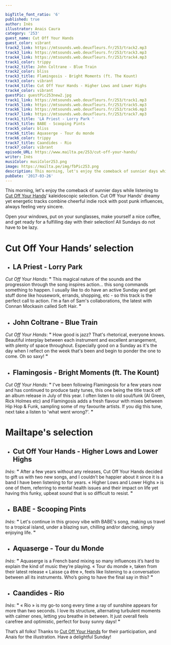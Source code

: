 ```yaml
---

bigTitle_font_ratio: '6'
published: true
author: Inès
illustrator: Anais Caura
category: '253'
guest_name: Cut Off Your Hands
guest_color: vibrant
track2_link: https://mtsounds.web.deuxfleurs.fr/253/track2.mp3
track3_link: https://mtsounds.web.deuxfleurs.fr/253/track3.mp3
track4_link: https://mtsounds.web.deuxfleurs.fr/253/track4.mp3
track1_color: trippy
track2_title: John Coltrane - Blue Train
track2_color: bliss
track3_title: Flamingosis - Bright Moments (ft. The Kount)
track3_color: vibrant
track4_title: Cut Off Your Hands - Higher Lows and Lower Highs
track4_color: vibrant
guestPic: guestPic253new2.jpg
track1_link: https://mtsounds.web.deuxfleurs.fr/253/track1.mp3
track5_link: https://mtsounds.web.deuxfleurs.fr/253/track5.mp3
track6_link: https://mtsounds.web.deuxfleurs.fr/253/track6.mp3
track7_link: https://mtsounds.web.deuxfleurs.fr/253/track7.mp3
track1_title: 'LA Priest - Lorry Park '
track5_title: BABE - Scooping Pints
track5_color: bliss
track6_title: Aquaserge - Tour du monde
track6_color: trippy
track7_title: Caandides - Rio
track7_color: vibrant
episode_URL: https://www.mailta.pe/253/cut-off-your-hands/
writer: Inès
musiColor: musiColor253.png
image: https://mailta.pe/img/fbPic253.png
description: This morning, let's enjoy the comeback of sunnier days while listening to Cut Off Your Hands' kaleidoscopic selection. Open your windows, put on your sunglasses, make yourself a nice coffee, and get ready for a fulfilling day with their selection! All Sundays do not have to be lazy.
pubDate: '2017-03-26'
---
```

This morning, let's enjoy the comeback of sunnier days while listening to [Cut Off Your Hands](https://www.facebook.com/cutoffyourhands/ "Facebook")’ kaleidoscopic selection. Cut Off Your Hands' dreamy yet energetic tracks combine cheerful indie rock with post punk influences, always feeling very sincere. 
<p>Open your windows, put on your sunglasses, make yourself a nice coffee, and get ready for a fulfilling day with their selection! All Sundays do not have to be lazy.



# **Cut Off Your Hands’ selection**

+ ## LA Priest - Lorry Park
_Cut Off Your Hands_: **"** This magical nature of the sounds and the progression through the song inspires action... this song commands something to happen. I usually like to do have an active Sunday and get stuff done like housework, errands, shopping, etc - so this track is the perfect call to action. I'm a fan of Sam's collaborations, the latest with Connan Mockasin called Soft Hair. **"** 

+ ## John Coltrane - Blue Train
_Cut Off Your Hands_: **"** How good is jazz? That's rhetorical, everyone knows. Beautiful interplay between each instrument and excellent arrangement, with plenty of space throughout. Especially good on a Sunday as it's the day when I reflect on the week that's been and begin to ponder the one to come. Oh so saxy! **"** 

+ ## Flamingosis - Bright Moments (ft. The Kount)
_Cut Off Your Hands_: **"** I've been following Flamingosis for a few years now and has continued to produce tasty tunes, this one being the title track off an album release in July of this year. I often listen to old soul/funk (Al Green, Rick Holmes etc) and Flamingosis adds a fresh flavour with mixes between Hip Hop & Funk, sampling some of my favourite artists. If you dig this tune, next take a listen to 'what went wrong?'. **"** 



# Mailtape's selection

+ ## Cut Off Your Hands - Higher Lows and Lower Highs
_Inès_: **"** After a few years without any releases, Cut Off Your Hands decided to gift us with two new songs, and I couldn’t be happier about it since it is a band I have been listening to for years. « Higher Lows and Lower Highs » is one of them, referring to mental health issues and their impact on life yet having this funky, upbeat sound that is so difficult to resist. **"**  

+ ## BABE - Scooping Pints
_Inès_: **"** Let's continue in this groovy vibe with BABE's song, making us travel to a tropical island, under a blazing sun, chilling and/or dancing, simply enjoying life. **"** 

+ ## Aquaserge - Tour du Monde
_Inès_: **"** Aquaserge is a French band mixing so many influences it’s hard to explain the kind of music they’re playing. « Tour du monde », taken from their latest release « Laisse ça être », feels like listening to a conversation between all its instruments. Who’s going to have the final say in this? **"** 

+ ## Caandides - Rio
_Inès_: **"** « Rio » is my go-to song every time a ray of sunshine appears for more than two seconds. I love its structure, alternating turbulent moments with calmer ones, letting you breathe in between. It just overall feels carefree and optimistic, perfect for busy sunny days! **"** 


That’s all folks! Thanks to [Cut Off Your Hands](https://www.facebook.com/cutoffyourhands/ "Facebook") for their participation, and Anais for the illustration. Have a delightful Sunday! 
